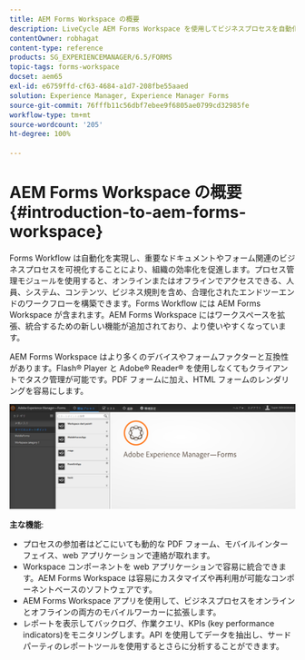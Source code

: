 ```yaml
---
title: AEM Forms Workspace の概要
description: LiveCycle AEM Forms Workspace を使用してビジネスプロセスを自動化することにより、組織の効率化を促進し、ペーパーレスなオフィス環境を作ります。
contentOwner: robhagat
content-type: reference
products: SG_EXPERIENCEMANAGER/6.5/FORMS
topic-tags: forms-workspace
docset: aem65
exl-id: e6759ffd-cf63-4684-a1d7-208fbe55aaed
solution: Experience Manager, Experience Manager Forms
source-git-commit: 76fffb11c56dbf7ebee9f6805ae0799cd32985fe
workflow-type: tm+mt
source-wordcount: '205'
ht-degree: 100%

---
```


# AEM Forms Workspace の概要{#introduction-to-aem-forms-workspace}

Forms Workflow は自動化を実現し、重要なドキュメントやフォーム関連のビジネスプロセスを可視化することにより、組織の効率化を促進します。プロセス管理モジュールを使用すると、オンラインまたはオフラインでアクセスできる、人員、システム、コンテンツ、ビジネス規則を含め、合理化されたエンドツーエンドのワークフローを構築できます。Forms Workflow には AEM Forms Workspace が含まれます。AEM Forms Workspace にはワークスペースを拡張、統合するための新しい機能が追加されており、より使いやすくなっています。

AEM Forms Workspace はより多くのデバイスやフォームファクターと互換性があります。Flash® Player と Adobe® Reader® を使用しなくてもクライアントでタスク管理が可能です。PDF フォームに加え、HTML フォームのレンダリングを容易にします。

![html-ws](assets/html-ws.png)

**主な機能**:

* プロセスの参加者はどこにいても動的な PDF フォーム、モバイルインターフェイス、web アプリケーションで連絡が取れます。
* Workspace コンポーネントを web アプリケーションで容易に統合できます。AEM Forms Workspace は容易にカスタマイズや再利用が可能なコンポーネントベースのソフトウェアです。
* AEM Forms Workspace アプリを使用して、ビジネスプロセスをオンラインとオフラインの両方のモバイルワーカーに拡張します。
* レポートを表示してバックログ、作業クエリ、KPIs (key performance indicators)をモニタリングします。API を使用してデータを抽出し、サードパーティのレポートツールを使用するとさらに分析することができます。
